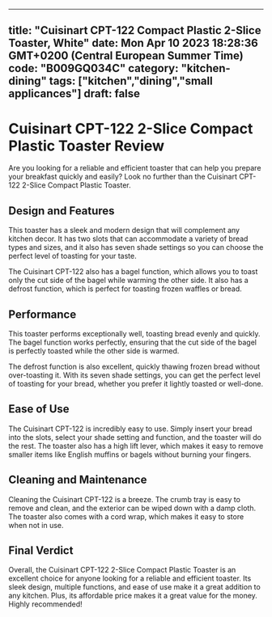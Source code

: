 
---
title: "Cuisinart CPT-122 Compact Plastic 2-Slice Toaster, White" 
date: Mon Apr 10 2023 18:28:36 GMT+0200 (Central European Summer Time)
code: "B009GQ034C"
category: "kitchen-dining"
tags: ["kitchen","dining","small applicances"] 
draft: false
---
    
# Cuisinart CPT-122 2-Slice Compact Plastic Toaster Review

Are you looking for a reliable and efficient toaster that can help you prepare your breakfast quickly and easily? Look no further than the Cuisinart CPT-122 2-Slice Compact Plastic Toaster.

## Design and Features

This toaster has a sleek and modern design that will complement any kitchen decor. It has two slots that can accommodate a variety of bread types and sizes, and it also has seven shade settings so you can choose the perfect level of toasting for your taste.

The Cuisinart CPT-122 also has a bagel function, which allows you to toast only the cut side of the bagel while warming the other side. It also has a defrost function, which is perfect for toasting frozen waffles or bread.

## Performance

This toaster performs exceptionally well, toasting bread evenly and quickly. The bagel function works perfectly, ensuring that the cut side of the bagel is perfectly toasted while the other side is warmed.

The defrost function is also excellent, quickly thawing frozen bread without over-toasting it. With its seven shade settings, you can get the perfect level of toasting for your bread, whether you prefer it lightly toasted or well-done.

## Ease of Use

The Cuisinart CPT-122 is incredibly easy to use. Simply insert your bread into the slots, select your shade setting and function, and the toaster will do the rest. The toaster also has a high lift lever, which makes it easy to remove smaller items like English muffins or bagels without burning your fingers.

## Cleaning and Maintenance

Cleaning the Cuisinart CPT-122 is a breeze. The crumb tray is easy to remove and clean, and the exterior can be wiped down with a damp cloth. The toaster also comes with a cord wrap, which makes it easy to store when not in use.

## Final Verdict

Overall, the Cuisinart CPT-122 2-Slice Compact Plastic Toaster is an excellent choice for anyone looking for a reliable and efficient toaster. Its sleek design, multiple functions, and ease of use make it a great addition to any kitchen. Plus, its affordable price makes it a great value for the money. Highly recommended!